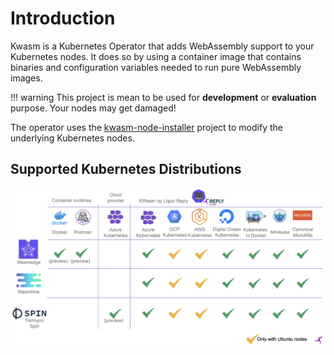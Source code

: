 # Introduction

Kwasm is a Kubernetes Operator that adds WebAssembly support to your Kubernetes nodes. It does so
by using a container image that contains binaries and configuration variables needed to run pure
WebAssembly images.

!!! warning
    This project is mean to be used for **development** or **evaluation** purpose. Your nodes may get damaged!

The operator uses the [kwasm-node-installer](https://github.com/KWasm/kwasm-node-installer) project to modify the underlying Kubernetes nodes.

## Supported Kubernetes Distributions

![Support](img/support_matrix.png)
